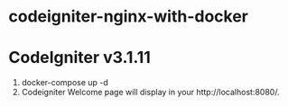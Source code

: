 # codeigniter-nginx-with-docker
# CodeIgniter v3.1.11
1. docker-compose up -d
2. Codeigniter Welcome page will display in your http://localhost:8080/.


